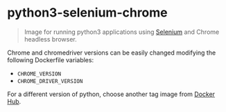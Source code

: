 # python3-selenium-chrome

> Image for running python3 applications using [Selenium](https://www.selenium.dev/) and Chrome headless browser.

<!-- toc -->

Chrome and chromedriver versions can be easily changed modifying the following Dockerfile variables:

- `CHROME_VERSION`
- `CHROME_DRIVER_VERSION`

For a different version of python, choose another tag image from [Docker Hub](https://hub.docker.com/_/python).
